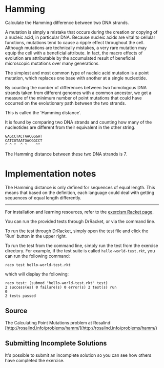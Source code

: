 # Hamming

Calculate the Hamming difference between two DNA strands.

A mutation is simply a mistake that occurs during the creation or
copying of a nucleic acid, in particular DNA. Because nucleic acids are
vital to cellular functions, mutations tend to cause a ripple effect
throughout the cell. Although mutations are technically mistakes, a very
rare mutation may equip the cell with a beneficial attribute. In fact,
the macro effects of evolution are attributable by the accumulated
result of beneficial microscopic mutations over many generations.

The simplest and most common type of nucleic acid mutation is a point
mutation, which replaces one base with another at a single nucleotide.

By counting the number of differences between two homologous DNA strands
taken from different genomes with a common ancestor, we get a measure of
the minimum number of point mutations that could have occurred on the
evolutionary path between the two strands.

This is called the 'Hamming distance'.

It is found by comparing two DNA strands and counting how many of the
nucleotides are different from their equivalent in the other string.

    GAGCCTACTAACGGGAT
    CATCGTAATGACGGCCT
    ^ ^ ^  ^ ^    ^^

The Hamming distance between these two DNA strands is 7.

# Implementation notes

The Hamming distance is only defined for sequences of equal length. This means
that based on the definition, each language could deal with getting sequences
of equal length differently.

* * * *

For installation and learning resources, refer to the
[exercism Racket page](http://exercism.io/languages/racket).

You can run the provided tests through DrRacket, or via the command line.

To run the test through DrRacket, simply open the test file and click the 'Run' button in the upper right.

To run the test from the command line, simply run the test from the exercise directory. For example, if the test suite is called `hello-world-test.rkt`, you can run the following command:

```
raco test hello-world-test.rkt
```

which will display the following:

```
raco test: (submod "hello-world-test.rkt" test)
2 success(es) 0 failure(s) 0 error(s) 2 test(s) run
0
2 tests passed
```

## Source

The Calculating Point Mutations problem at Rosalind [http://rosalind.info/problems/hamm/](http://rosalind.info/problems/hamm/)

## Submitting Incomplete Solutions
It's possible to submit an incomplete solution so you can see how others have completed the exercise.
